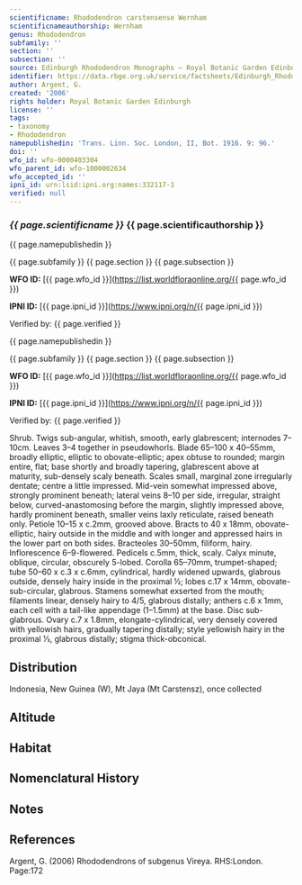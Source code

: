 ```yaml
---
scientificname: Rhododendron carstensense Wernham
scientificnameauthorship: Wernham
genus: Rhododendron
subfamily: ''
section: ''
subsection: ''
source: Edinburgh Rhododendron Monographs – Royal Botanic Garden Edinburgh
identifier: https://data.rbge.org.uk/service/factsheets/Edinburgh_Rhododendron_Monographs.xhtml
author: Argent, G.
created: '2006'
rights holder: Royal Botanic Garden Edinburgh
license: ''
tags:
- taxonomy
- Rhododendron
namepublishedin: 'Trans. Linn. Soc. London, II, Bot. 1916. 9: 96.'
doi: ''
wfo_id: wfo-0000403304
wfo_parent_id: wfo-1000002634
wfo_accepted_id: ''
ipni_id: urn:lsid:ipni.org:names:332117-1
verified: null
---
```

### _{{ page.scientificname }}_ {{ page.scientificauthorship }}
 {{ page.namepublishedin }}

{{ page.subfamily }} {{ page.section }} {{ page.subsection }}

**WFO ID:** [{{ page.wfo_id }}](https://list.worldfloraonline.org/{{ page.wfo_id }})

**IPNI ID:** [{{ page.ipni_id }}](https://www.ipni.org/n/{{ page.ipni_id }})

Verified by: {{ page.verified }}

 {{ page.namepublishedin }}

{{ page.subfamily }} {{ page.section }} {{ page.subsection }}

**WFO ID:** [{{ page.wfo_id }}](https://list.worldfloraonline.org/{{ page.wfo_id }})

**IPNI ID:** [{{ page.ipni_id }}](https://www.ipni.org/n/{{ page.ipni_id }})

Verified by: {{ page.verified }}



Shrub. Twigs sub-angular, whitish, smooth, early glabrescent; internodes 7–10cm. Leaves 3–4 together in pseudowhorls. Blade 65–100 x 40–55mm, broadly elliptic, elliptic to obovate-elliptic; apex obtuse to rounded; margin entire, flat; base shortly and broadly tapering, glabrescent above at maturity, sub-densely scaly beneath. Scales small, marginal zone irregularly dentate; centre a little impressed. Mid-vein somewhat impressed above, strongly prominent beneath; lateral veins 8–10 per side, irregular, straight below, curved-anastomosing before the margin, slightly impressed above, hardly prominent beneath, smaller veins laxly reticulate, raised beneath only. Petiole 10–15 x c.2mm, grooved above. Bracts to 40 x 18mm, obovate-elliptic, hairy outside in the middle and with longer and appressed hairs in the lower part on both sides. Bracteoles 30–50mm, filiform, hairy. Inflorescence 6–9-flowered. Pedicels c.5mm, thick, scaly. Calyx minute, oblique, circular, obscurely 5-lobed. Corolla 65–70mm, trumpet-shaped; tube 50–60 x c.3 x c.6mm, cylindrical, hardly widened upwards, glabrous outside, densely hairy inside in the proximal ½; lobes c.17 x 14mm, obovate-sub-circular, glabrous. Stamens somewhat exserted from the mouth; filaments linear, densely hairy to 4/5, glabrous distally; anthers c.6 x 1mm, each cell with a tail-like appendage (1–1.5mm) at the base. Disc sub-glabrous. Ovary c.7 x 1.8mm, elongate-cylindrical, very densely covered with yellowish hairs, gradually tapering distally; style yellowish hairy in the proximal 1⁄3, glabrous distally; stigma thick-obconical.

## Distribution
Indonesia, New Guinea (W), Mt Jaya (Mt Carstensz), once collected

## Altitude


## Habitat


## Nomenclatural History

                       
## Notes


## References

Argent, G. (2006) Rhododendrons of subgenus Vireya. RHS:London. Page:172
